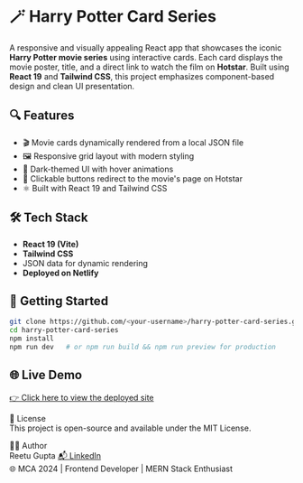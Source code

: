 # 🪄 Harry Potter Card Series

A responsive and visually appealing React app that showcases the iconic **Harry Potter movie series** using interactive cards. Each card displays the movie poster, title, and a direct link to watch the film on **Hotstar**. Built using **React 19** and **Tailwind CSS**, this project emphasizes component-based design and clean UI presentation.


## 🔍 Features

- 🎬 Movie cards dynamically rendered from a local JSON file
- 🖼️ Responsive grid layout with modern styling
- 🌙 Dark-themed UI with hover animations
- 🔗 Clickable buttons redirect to the movie's page on Hotstar
- ⚛️ Built with React 19 and Tailwind CSS


## 🛠️ Tech Stack

- **React 19 (Vite)**
- **Tailwind CSS**
- JSON data for dynamic rendering
- **Deployed on Netlify**


## 🚀 Getting Started

```bash
git clone https://github.com/<your-username>/harry-potter-card-series.git
cd harry-potter-card-series
npm install
npm run dev   # or npm run build && npm run preview for production
```

## 🌐 Live Demo
[👉 Click here to view the deployed site](https://reetu-gupta-hp-cards.netlify.app/)


📄 License\
This project is open-source and available under the MIT License.


🙋‍♀️ Author\
Reetu Gupta
[📬 LinkedIn](https://www.linkedin.com/in/reetugupta07)\
🌐 MCA 2024 | Frontend Developer | MERN Stack Enthusiast